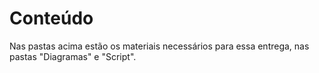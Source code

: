 # Conteúdo
Nas pastas acima estão os materiais necessários para essa entrega, nas pastas "Diagramas" e "Script".
